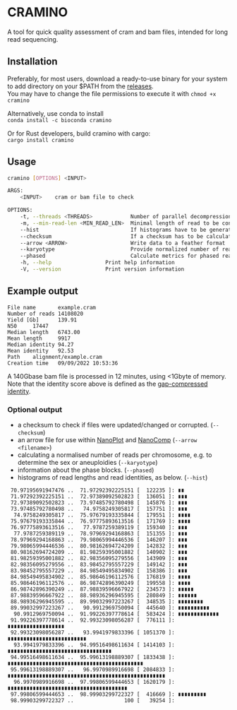 # CRAMINO

A tool for quick quality assessment of cram and bam files, intended for long read sequencing.

## Installation

Preferably, for most users, download a ready-to-use binary for your system to add directory on your $PATH from the [releases](https://github.com/wdecoster/cramino/releases).  
You may have to change the file permissions to execute it with `chmod +x cramino`

Alternatively, use conda to install  
`conda install -c bioconda cramino`

Or for Rust developers, build cramino with cargo:  
`cargo install cramino`

## Usage

```bash
cramino [OPTIONS] <INPUT>

ARGS:
    <INPUT>    cram or bam file to check

OPTIONS:
    -t, --threads <THREADS>            Number of parallel decompression threads to use [default: 4]
    -m, --min-read-len <MIN_READ_LEN>  Minimal length of read to be considered [default: 0]
    --hist                             If histograms have to be generated
    --checksum                         If a checksum has to be calculated
    --arrow <ARROW>                    Write data to a feather format
    --karyotype                        Provide normalized number of reads per chromosome
    --phased                           Calculate metrics for phased reads
    -h, --help                 Print help information
    -V, --version              Print version information
```

## Example output

```text
File name       example.cram
Number of reads 14108020
Yield [Gb]      139.91
N50     17447
Median length   6743.00
Mean length     9917
Median identity 94.27
Mean identity   92.53
Path    alignment/example.cram
Creation time   09/09/2022 10:53:36
```

A 140Gbase bam file is processed in 12 minutes, using <1Gbyte of memory. Note that the identity score above is defined as the [gap-compressed identity](https://lh3.github.io/2018/11/25/on-the-definition-of-sequence-identity).

### Optional output

* a checksum to check if files were updated/changed or corrupted. (`--checksum`)
* an arrow file for use within [NanoPlot](https://github.com/wdecoster/NanoPlot) and [NanoComp](https://github.com/wdecoster/nanocomp) (`--arrow <filename>`)
* calculating a normalised number of reads per chromosome, e.g. to determine the sex or aneuploidies (`--karyotype`)
* information about the phase blocks. (`--phased`)
* histograms of read lengths and read identities, as below. (`--hist`)

```text
 70.97195691947476 ..  71.97292392225151 [  122235 ]: ∎∎
 71.97292392225151 ..  72.97389092502823 [  136051 ]: ∎∎∎
 72.97389092502823 ..  73.97485792780498 [  145876 ]: ∎∎∎
 73.97485792780498 ..   74.9758249305817 [  157751 ]: ∎∎∎
  74.9758249305817 ..  75.97679193335844 [  179551 ]: ∎∎∎∎
 75.97679193335844 ..  76.97775893613516 [  171769 ]: ∎∎∎∎
 76.97775893613516 ..   77.9787259389119 [  159340 ]: ∎∎∎
  77.9787259389119 ..  78.97969294168863 [  151355 ]: ∎∎∎
 78.97969294168863 ..  79.98065994446536 [  146207 ]: ∎∎∎
 79.98065994446536 ..  80.98162694724209 [  142832 ]: ∎∎∎
 80.98162694724209 ..  81.98259395001882 [  140902 ]: ∎∎∎
 81.98259395001882 ..  82.98356095279556 [  143909 ]: ∎∎∎
 82.98356095279556 ..  83.98452795557229 [  149142 ]: ∎∎∎
 83.98452795557229 ..  84.98549495834902 [  158386 ]: ∎∎∎
 84.98549495834902 ..  85.98646196112576 [  176819 ]: ∎∎∎∎
 85.98646196112576 ..  86.98742896390249 [  199558 ]: ∎∎∎∎
 86.98742896390249 ..  87.98839596667922 [  234573 ]: ∎∎∎∎∎
 87.98839596667922 ..  88.98936296945595 [  280849 ]: ∎∎∎∎∎∎
 88.98936296945595 ..  89.99032997223267 [  348535 ]: ∎∎∎∎∎∎∎∎
 89.99032997223267 ..   90.9912969750094 [  445640 ]: ∎∎∎∎∎∎∎∎∎∎
  90.9912969750094 ..  91.99226397778614 [  583424 ]: ∎∎∎∎∎∎∎∎∎∎∎∎∎
 91.99226397778614 ..  92.99323098056287 [  776111 ]: ∎∎∎∎∎∎∎∎∎∎∎∎∎∎∎∎∎∎
 92.99323098056287 ..   93.9941979833396 [ 1051370 ]: ∎∎∎∎∎∎∎∎∎∎∎∎∎∎∎∎∎∎∎∎∎∎∎∎∎
  93.9941979833396 ..  94.99516498611634 [ 1414103 ]: ∎∎∎∎∎∎∎∎∎∎∎∎∎∎∎∎∎∎∎∎∎∎∎∎∎∎∎∎∎∎∎∎∎
 94.99516498611634 ..  95.99613198889307 [ 1833438 ]: ∎∎∎∎∎∎∎∎∎∎∎∎∎∎∎∎∎∎∎∎∎∎∎∎∎∎∎∎∎∎∎∎∎∎∎∎∎∎∎∎∎∎∎
 95.99613198889307 ..   96.9970989916698 [ 2084833 ]: ∎∎∎∎∎∎∎∎∎∎∎∎∎∎∎∎∎∎∎∎∎∎∎∎∎∎∎∎∎∎∎∎∎∎∎∎∎∎∎∎∎∎∎∎∎∎∎∎∎∎
  96.9970989916698 ..  97.99806599444653 [ 1620179 ]: ∎∎∎∎∎∎∎∎∎∎∎∎∎∎∎∎∎∎∎∎∎∎∎∎∎∎∎∎∎∎∎∎∎∎∎∎∎∎
 97.99806599444653 ..  98.99903299722327 [  416669 ]: ∎∎∎∎∎∎∎∎∎
 98.99903299722327 ..                100 [   39254 ]:
```
